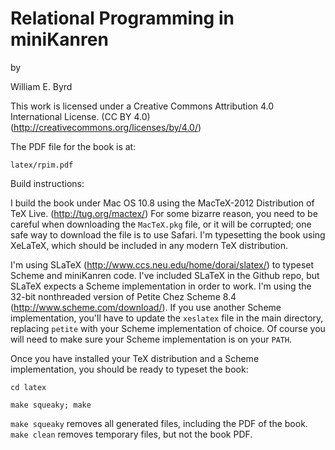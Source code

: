 Relational Programming in miniKanren
====================================

by

William E. Byrd



This work is licensed under a Creative Commons Attribution 4.0 International License.
(CC BY 4.0)  (http://creativecommons.org/licenses/by/4.0/)


The PDF file for the book is at:

`latex/rpim.pdf`


Build instructions:

I build the book under Mac OS 10.8 using the MacTeX-2012 Distribution of TeX Live. (http://tug.org/mactex/) For some bizarre reason, you need to be careful when downloading the `MacTeX.pkg` file, or it will be corrupted; one safe way to download the file is to use Safari.  I'm typesetting the book using XeLaTeX, which should be included in any modern TeX distribution.

I'm using SLaTeX (http://www.ccs.neu.edu/home/dorai/slatex/) to typeset Scheme and miniKanren code.  I've included SLaTeX in the Github repo, but SLaTeX expects a Scheme implementation in order to work.  I'm using the 32-bit nonthreaded version of Petite Chez Scheme 8.4 (http://www.scheme.com/download/).  If you use another Scheme implementation, you'll have to update the `xeslatex` file in the main directory, replacing `petite` with your Scheme implementation of choice.  Of course you will need to make sure your Scheme implementation is on your `PATH`.

Once you have installed your TeX distribution and a Scheme implementation, you should be ready to typeset the book:

`cd latex`

`make squeaky; make`

`make squeaky` removes all generated files, including the PDF of the book.  `make clean` removes temporary files, but not the book PDF.
